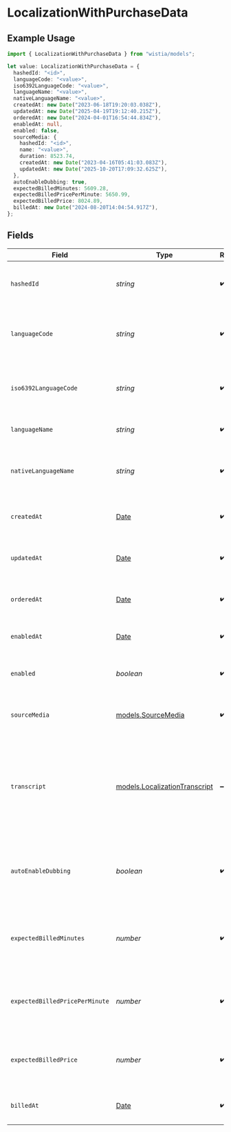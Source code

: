 # LocalizationWithPurchaseData

## Example Usage

```typescript
import { LocalizationWithPurchaseData } from "wistia/models";

let value: LocalizationWithPurchaseData = {
  hashedId: "<id>",
  languageCode: "<value>",
  iso6392LanguageCode: "<value>",
  languageName: "<value>",
  nativeLanguageName: "<value>",
  createdAt: new Date("2023-06-18T19:20:03.038Z"),
  updatedAt: new Date("2025-04-19T19:12:40.215Z"),
  orderedAt: new Date("2024-04-01T16:54:44.834Z"),
  enabledAt: null,
  enabled: false,
  sourceMedia: {
    hashedId: "<id>",
    name: "<value>",
    duration: 8523.74,
    createdAt: new Date("2023-04-16T05:41:03.083Z"),
    updatedAt: new Date("2025-10-20T17:09:32.625Z"),
  },
  autoEnableDubbing: true,
  expectedBilledMinutes: 5609.28,
  expectedBilledPricePerMinute: 5650.99,
  expectedBilledPrice: 8024.89,
  billedAt: new Date("2024-08-20T14:04:54.917Z"),
};
```

## Fields

| Field                                                                                                       | Type                                                                                                        | Required                                                                                                    | Description                                                                                                 |
| ----------------------------------------------------------------------------------------------------------- | ----------------------------------------------------------------------------------------------------------- | ----------------------------------------------------------------------------------------------------------- | ----------------------------------------------------------------------------------------------------------- |
| `hashedId`                                                                                                  | *string*                                                                                                    | :heavy_check_mark:                                                                                          | A unique alphanumeric identifier for this localization.                                                     |
| `languageCode`                                                                                              | *string*                                                                                                    | :heavy_check_mark:                                                                                          | A 3-character language code as specified by IETF.                                                           |
| `iso6392LanguageCode`                                                                                       | *string*                                                                                                    | :heavy_check_mark:                                                                                          | A 2-character language code as specified by ISO-639–2.                                                      |
| `languageName`                                                                                              | *string*                                                                                                    | :heavy_check_mark:                                                                                          | The name of the language in English.                                                                        |
| `nativeLanguageName`                                                                                        | *string*                                                                                                    | :heavy_check_mark:                                                                                          | The name of the language in the language of the localization.                                               |
| `createdAt`                                                                                                 | [Date](https://developer.mozilla.org/en-US/docs/Web/JavaScript/Reference/Global_Objects/Date)               | :heavy_check_mark:                                                                                          | The date when the localization was created.                                                                 |
| `updatedAt`                                                                                                 | [Date](https://developer.mozilla.org/en-US/docs/Web/JavaScript/Reference/Global_Objects/Date)               | :heavy_check_mark:                                                                                          | The date when the localization was last updated.                                                            |
| `orderedAt`                                                                                                 | [Date](https://developer.mozilla.org/en-US/docs/Web/JavaScript/Reference/Global_Objects/Date)               | :heavy_check_mark:                                                                                          | The date when the localization was ordered.                                                                 |
| `enabledAt`                                                                                                 | [Date](https://developer.mozilla.org/en-US/docs/Web/JavaScript/Reference/Global_Objects/Date)               | :heavy_check_mark:                                                                                          | The date when the localization was enabled.                                                                 |
| `enabled`                                                                                                   | *boolean*                                                                                                   | :heavy_check_mark:                                                                                          | Whether or not the localization is enabled.                                                                 |
| `sourceMedia`                                                                                               | [models.SourceMedia](../models/sourcemedia.md)                                                              | :heavy_check_mark:                                                                                          | The media that the localization is associated with.                                                         |
| `transcript`                                                                                                | [models.LocalizationTranscript](../models/localizationtranscript.md)                                        | :heavy_minus_sign:                                                                                          | The transcript for the localization. Selectively serialized in some endpoints. See properties for endpoint. |
| `autoEnableDubbing`                                                                                         | *boolean*                                                                                                   | :heavy_check_mark:                                                                                          | Whether or not the dubbing will be automatically enabled when completed.                                    |
| `expectedBilledMinutes`                                                                                     | *number*                                                                                                    | :heavy_check_mark:                                                                                          | The expected number of minutes that will be billed for the dubbing.                                         |
| `expectedBilledPricePerMinute`                                                                              | *number*                                                                                                    | :heavy_check_mark:                                                                                          | The expected price per minute that will be billed for the dubbing.                                          |
| `expectedBilledPrice`                                                                                       | *number*                                                                                                    | :heavy_check_mark:                                                                                          | The expected total price that will be billed for the dubbing.                                               |
| `billedAt`                                                                                                  | [Date](https://developer.mozilla.org/en-US/docs/Web/JavaScript/Reference/Global_Objects/Date)               | :heavy_check_mark:                                                                                          | The date when the dubbing was billed.                                                                       |